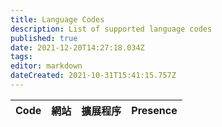 ```yaml
---
title: Language Codes
description: List of supported language codes
published: true
date: 2021-12-20T14:27:18.034Z
tags:
editor: markdown
dateCreated: 2021-10-31T15:41:15.757Z
---
```


<table id="languages">
  <thead>
    <tr>
      <th style="text-align:left">Code</th>
      <th style="text-align:left">網站</th>
      <th style="text-align:left">擴展程序</th>
      <th style="text-align:left">Presence</th>
    </tr>
  </thead>
  <tbody>
  </tbody>
</table>
